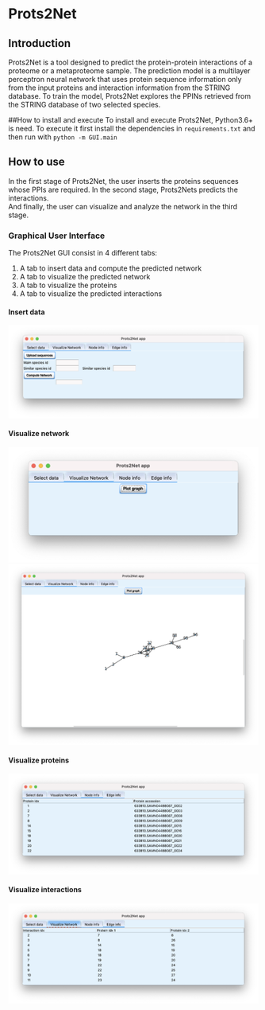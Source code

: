 # Prots2Net

## Introduction
Prots2Net is a tool designed to predict the protein-protein interactions of a proteome or a metaproteome sample.
The prediction model is a multilayer perceptron neural network that  uses protein sequence information only from the input proteins 
and interaction information from the STRING database. To train the model, Prots2Net explores the PPINs retrieved from the 
STRING database of two selected species.

##How to install and execute
To install and execute Prots2Net, Python3.6+ is need. To execute it first install the dependencies in `requirements.txt` 
and then run with `python -m GUI.main`


## How to use
In the first stage of Prots2Net,  the user inserts the proteins sequences whose PPIs are required.
In the second stage, Prots2Nets predicts the interactions.  
And finally,  the user can visualize and analyze the network in the third stage.

### Graphical User Interface
The Prots2Net GUI consist in 4 different tabs:
1. A tab to insert data and compute the predicted network
2. A tab to visualize the predicted network
3. A tab to visualize the proteins
4. A tab to visualize the predicted interactions

#### Insert data
![GUI](Prots2Net_GUI.png)
#### Visualize network
![plot](Prots2Net_GUI_plot_graph.png)
![small network ](Prots2Net_GUI_image_small.png)
#### Visualize proteins
![proteins](Prots2Net_GUI_nodes.png)
#### Visualize interactions
![interactions](Prots2Net_GUI_edges.png)
